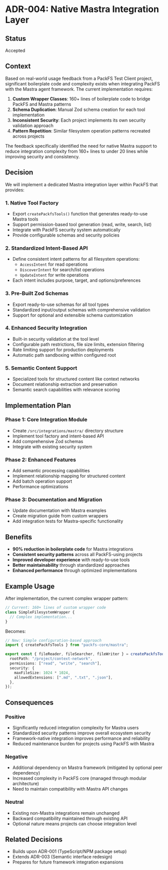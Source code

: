 # ADR-004: Native Mastra Integration Layer

## Status
Accepted

## Context

Based on real-world usage feedback from a PackFS Test Client project, significant boilerplate code and complexity exists when integrating PackFS with the Mastra agent framework. The current implementation requires:

1. **Custom Wrapper Classes**: 160+ lines of boilerplate code to bridge PackFS and Mastra patterns
2. **Schema Duplication**: Manual Zod schema creation for each tool implementation
3. **Inconsistent Security**: Each project implements its own security validation approach
4. **Pattern Repetition**: Similar filesystem operation patterns recreated across projects

The feedback specifically identified the need for native Mastra support to reduce integration complexity from 160+ lines to under 20 lines while improving security and consistency.

## Decision

We will implement a dedicated Mastra integration layer within PackFS that provides:

### 1. Native Tool Factory
- Export `createPackfsTools()` function that generates ready-to-use Mastra tools
- Support permission-based tool generation (read, write, search, list)
- Integrate with PackFS security system automatically
- Provide configurable schemas and security policies

### 2. Standardized Intent-Based API
- Define consistent intent patterns for all filesystem operations:
  - `AccessIntent` for read operations
  - `DiscoverIntent` for search/list operations  
  - `UpdateIntent` for write operations
- Each intent includes purpose, target, and options/preferences

### 3. Pre-Built Zod Schemas
- Export ready-to-use schemas for all tool types
- Standardized input/output schemas with comprehensive validation
- Support for optional and extensible schema customization

### 4. Enhanced Security Integration
- Built-in security validation at the tool level
- Configurable path restrictions, file size limits, extension filtering
- Rate limiting support for production deployments
- Automatic path sandboxing within configured root

### 5. Semantic Content Support
- Specialized tools for structured content like context networks
- Document relationship extraction and preservation
- Semantic search capabilities with relevance scoring

## Implementation Plan

### Phase 1: Core Integration Module
- Create `/src/integrations/mastra/` directory structure
- Implement tool factory and intent-based API
- Add comprehensive Zod schemas
- Integrate with existing security system

### Phase 2: Enhanced Features
- Add semantic processing capabilities
- Implement relationship mapping for structured content
- Add batch operation support
- Performance optimizations

### Phase 3: Documentation and Migration
- Update documentation with Mastra examples
- Create migration guide from custom wrappers
- Add integration tests for Mastra-specific functionality

## Benefits

- **90% reduction in boilerplate code** for Mastra integrations
- **Consistent security patterns** across all PackFS-using projects
- **Improved developer experience** with ready-to-use tools
- **Better maintainability** through standardized approaches
- **Enhanced performance** through optimized implementations

## Example Usage

After implementation, the current complex wrapper pattern:

```typescript
// Current: 160+ lines of custom wrapper code
class SimpleFilesystemWrapper {
  // Complex implementation...
}
```

Becomes:

```typescript
// New: Simple configuration-based approach
import { createPackfsTools } from "packfs-core/mastra";

export const { fileReader, fileSearcher, fileWriter } = createPackfsTools({
  rootPath: "/project/context-network",
  permissions: ["read", "write", "search"],
  security: {
    maxFileSize: 1024 * 1024,
    allowedExtensions: [".md", ".txt", ".json"],
  },
});
```

## Consequences

### Positive
- Significantly reduced integration complexity for Mastra users
- Standardized security patterns improve overall ecosystem security
- Framework-native integration improves performance and reliability
- Reduced maintenance burden for projects using PackFS with Mastra

### Negative
- Additional dependency on Mastra framework (mitigated by optional peer dependency)
- Increased complexity in PackFS core (managed through modular architecture)
- Need to maintain compatibility with Mastra API changes

### Neutral
- Existing non-Mastra integrations remain unchanged
- Backward compatibility maintained through existing API
- Optional nature means projects can choose integration level

## Related Decisions
- Builds upon ADR-001 (TypeScript/NPM package setup)
- Extends ADR-003 (Semantic interface redesign)
- Prepares for future framework integration expansions